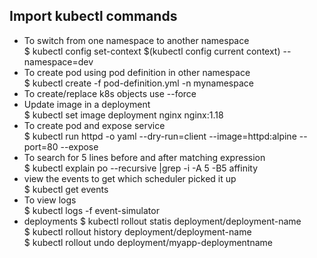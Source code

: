 ## Import kubectl commands

- To switch from one namespace to another namespace </br> $ kubectl config set-context $(kubectl config current context) --namespace=dev
- To create pod using pod definition in other namespace </br> $ kubectl create -f pod-definition.yml -n mynamespace
- To create/replace k8s objects use --force
- Update image in a deployment </br> $ kubectl set image deployment nginx nginx:1.18
- To create pod and expose service </br> $ kubectl run httpd -o yaml --dry-run=client --image=httpd:alpine --port=80 --expose 
- To search for 5 lines before and after matching expression </br> $ kubectl explain po --recursive |grep -i -A 5 -B5 affinity
- view the events to get which scheduler picked it up </br> $ kubectl get events
- To view logs </br> $ kubectl logs -f event-simulator <container name>
- deployments $ kubectl rollout statis deployment/deployment-name </br> $ kubectl rollout history deployment/deployment-name </br> $ kubectl rollout undo deployment/myapp-deploymentname
